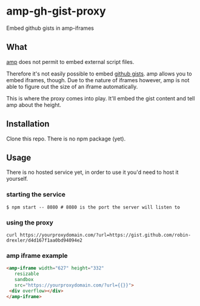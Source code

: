 # amp-gh-gist-proxy
Embed github gists in amp-iframes

## What
[amp](https://www.ampproject.org/) does not permit to embed external script files.

Therefore it's not easily possible to embed [github gists](https://gist.github.com/).
amp allows you to embed iframes, though. Due to the nature of iframes however, amp is not able to figure out the size of an iframe automatically.

This is where the proxy comes into play. It'll embed the gist content and tell amp about the height.

## Installation
Clone this repo. There is no npm package (yet).

## Usage
There is no hosted service yet, in order to use it you'd need to host it yourself.

### starting the service 
```cli
$ npm start -- 8080 # 8080 is the port the server will listen to
```

### using the proxy

```cli
curl https://yourproxydomain.com/?url=https://gist.github.com/robin-drexler/d4d167f1aa0bd94094e2
```

### amp iframe example

```html
<amp-iframe width="627" height="332"
   resizable
   sandbox
   src="https://yourproxydomain.com/?url={{}}">
 <div overflow></div>
</amp-iframe>
```
